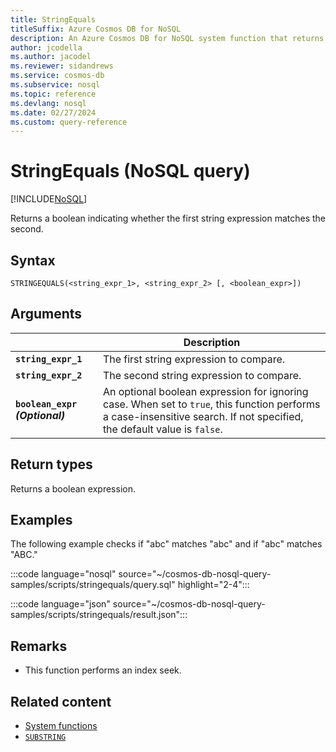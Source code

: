 ```yaml
---
title: StringEquals
titleSuffix: Azure Cosmos DB for NoSQL
description: An Azure Cosmos DB for NoSQL system function that returns a boolean indicating whether two strings are equivalent.
author: jcodella
ms.author: jacodel
ms.reviewer: sidandrews
ms.service: cosmos-db
ms.subservice: nosql
ms.topic: reference
ms.devlang: nosql
ms.date: 02/27/2024
ms.custom: query-reference
---
```


# StringEquals (NoSQL query)

[!INCLUDE[NoSQL](../../includes/appliesto-nosql.md)]

Returns a boolean indicating whether the first string expression matches the second.  

## Syntax

```nosql
STRINGEQUALS(<string_expr_1>, <string_expr_2> [, <boolean_expr>])  
```

## Arguments

| | Description |
| --- | --- |
| **`string_expr_1`** | The first string expression to compare. |
| **`string_expr_2`** | The second string expression to compare. |
| **`boolean_expr` *(Optional)*** | An optional boolean expression for ignoring case. When set to `true`, this function performs a case-insensitive search. If not specified, the default value is `false`. |

## Return types

Returns a boolean expression.  

## Examples

The following example checks if "abc" matches "abc" and if "abc" matches "ABC."

:::code language="nosql" source="~/cosmos-db-nosql-query-samples/scripts/stringequals/query.sql" highlight="2-4":::

:::code language="json" source="~/cosmos-db-nosql-query-samples/scripts/stringequals/result.json":::

## Remarks

- This function performs an index seek.

## Related content

- [System functions](system-functions.yml)
- [`SUBSTRING`](substring.md)
